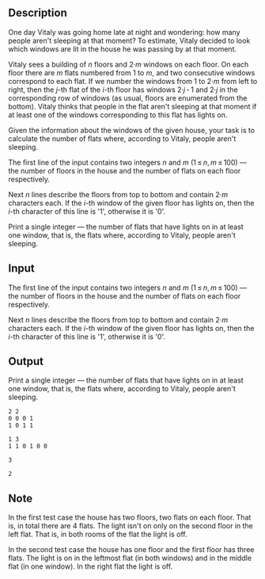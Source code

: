 ## Description

<div><p>One day Vitaly was going home late at night and wondering: how many people aren't sleeping at that moment? To estimate, Vitaly decided to look which windows are lit in the house he was passing by at that moment.</p><p>Vitaly sees a building of <span class="tex-span"><i>n</i></span> floors and <span class="tex-span">2·<i>m</i></span> windows on each floor. On each floor there are <span class="tex-span"><i>m</i></span> flats numbered from <span class="tex-span">1</span> to <span class="tex-span"><i>m</i></span>, and two consecutive windows correspond to each flat. If we number the windows from <span class="tex-span">1</span> to <span class="tex-span">2·<i>m</i></span> from left to right, then the <span class="tex-span"><i>j</i></span>-th flat of the <span class="tex-span"><i>i</i></span>-th floor has windows <span class="tex-span">2·<i>j</i> - 1</span> and <span class="tex-span">2·<i>j</i></span> in the corresponding row of windows (as usual, floors are enumerated from the bottom). Vitaly thinks that people in the flat aren't sleeping at that moment if <span class="tex-font-style-bf">at least one</span> of the windows corresponding to this flat has lights on.</p><p>Given the information about the windows of the given house, your task is to calculate the number of flats where, according to Vitaly, people aren't sleeping.</p></div><div class="input-specification"><p>The first line of the input contains two integers <span class="tex-span"><i>n</i></span> and <span class="tex-span"><i>m</i></span> (<span class="tex-span">1 ≤ <i>n</i>, <i>m</i> ≤ 100</span>)&nbsp;— the number of floors in the house and the number of flats on each floor respectively.</p><p>Next <span class="tex-span"><i>n</i></span> lines describe the floors from top to bottom and contain <span class="tex-span">2·<i>m</i></span> characters each. If the <span class="tex-span"><i>i</i></span>-th window of the given floor has lights on, then the <span class="tex-span"><i>i</i></span>-th character of this line is '<span class="tex-font-style-tt">1</span>', otherwise it is '<span class="tex-font-style-tt">0</span>'.</p></div><div class="output-specification"><p>Print a single integer&nbsp;— the number of flats that have lights on in at least one window, that is, the flats where, according to Vitaly, people aren't sleeping.</p></div>

## Input

<p>The first line of the input contains two integers <span class="tex-span"><i>n</i></span> and <span class="tex-span"><i>m</i></span> (<span class="tex-span">1 ≤ <i>n</i>, <i>m</i> ≤ 100</span>)&nbsp;— the number of floors in the house and the number of flats on each floor respectively.</p><p>Next <span class="tex-span"><i>n</i></span> lines describe the floors from top to bottom and contain <span class="tex-span">2·<i>m</i></span> characters each. If the <span class="tex-span"><i>i</i></span>-th window of the given floor has lights on, then the <span class="tex-span"><i>i</i></span>-th character of this line is '<span class="tex-font-style-tt">1</span>', otherwise it is '<span class="tex-font-style-tt">0</span>'.</p>

## Output

<p>Print a single integer&nbsp;— the number of flats that have lights on in at least one window, that is, the flats where, according to Vitaly, people aren't sleeping.</p>





```input1
2 2
0 0 0 1
1 0 1 1

```




```input2
1 3
1 1 0 1 0 0

```




```output1
3

```




```output2
2

```



## Note

<p>In the first test case the house has two floors, two flats on each floor. That is, in total there are 4 flats. The light isn't on only on the second floor in the left flat. That is, in both rooms of the flat the light is off.</p><p>In the second test case the house has one floor and the first floor has three flats. The light is on in the leftmost flat (in both windows) and in the middle flat (in one window). In the right flat the light is off.</p>
